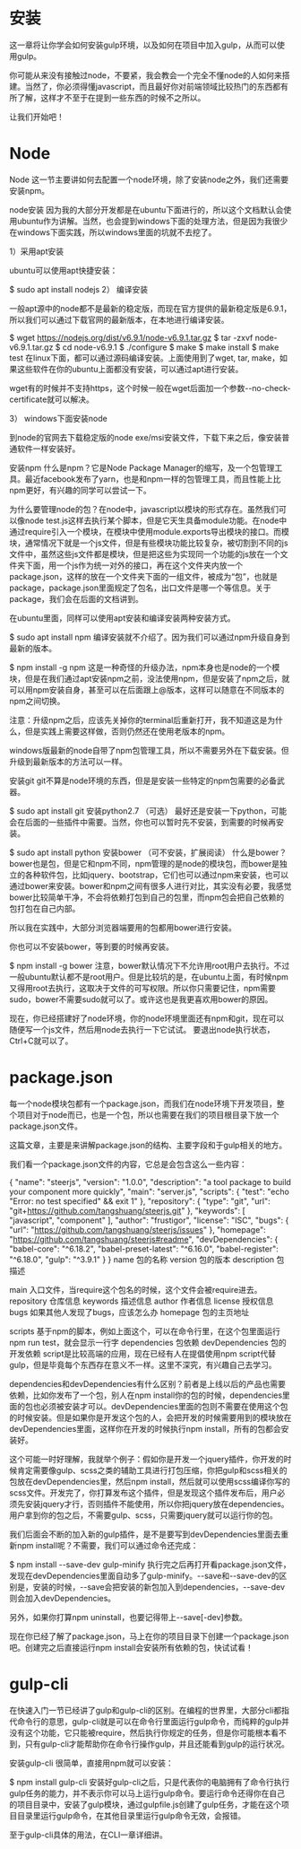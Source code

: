 # 安装
这一章将让你学会如何安装gulp环境，以及如何在项目中加入gulp，从而可以使用gulp。

你可能从来没有接触过node，不要紧，我会教会一个完全不懂node的人如何来搭建。当然了，你必须得懂javascript，而且最好你对前端领域比较热门的东西都有所了解，这样才不至于在提到一些东西的时候不之所以。

让我们开始吧！

# Node

Node
这一节主要讲如何去配置一个node环境，除了安装node之外，我们还需要安装npm。

node安装
因为我的大部分开发都是在ubuntu下面进行的，所以这个文档默认会使用ubuntu作为讲解。当然，也会提到windows下面的处理方法，但是因为我很少在windows下面实践，所以windows里面的坑就不去挖了。

1）采用apt安装

ubuntu可以使用apt快捷安装：

$ sudo apt install nodejs
2） 编译安装

一般apt源中的node都不是最新的稳定版，而现在官方提供的最新稳定版是6.9.1，所以我们可以通过下载官网的最新版本，在本地进行编译安装。

$ wget https://nodejs.org/dist/v6.9.1/node-v6.9.1.tar.gz
$ tar -zxvf node-v6.9.1.tar.gz
$ cd node-v6.9.1
$ ./configure
$ make
$ make install
$ make test
在linux下面，都可以通过源码编译安装。上面使用到了wget, tar, make，如果这些软件在你的ubuntu上面都没有安装，可以通过apt进行安装。

wget有的时候并不支持https，这个时候一般在wget后面加一个参数--no-check-certificate就可以解决。

3） windows下面安装node

到node的官网去下载稳定版的node exe/msi安装文件，下载下来之后，像安装普通软件一样安装好。

安装npm
什么是npm？它是Node Package Manager的缩写，及一个包管理工具。最近facebook发布了yarn，也是和npm一样的包管理工具，而且性能上比npm更好，有兴趣的同学可以尝试一下。

为什么要管理node的包？在node中，javascript以模块的形式存在。虽然我们可以像node test.js这样去执行某个脚本，但是它天生具备module功能。在node中通过require引入一个模块，在模块中使用module.exports导出模块的接口。而模块，通常情况下就是一个js文件，但是有些模块功能比较复杂，被切割到不同的js文件中，虽然这些js文件都是模块，但是把这些为实现同一个功能的js放在一个文件夹下面，用一个js作为统一对外的接口，再在这个文件夹内放一个package.json，这样的放在一个文件夹下面的一组文件，被成为“包”，也就是package，package.json里面规定了包名，出口文件是哪一个等信息。关于package，我们会在后面的文档讲到。

在ubuntu里面，同样可以使用apt安装和编译安装两种安装方式。

$ sudo apt install npm
编译安装就不介绍了。因为我们可以通过npm升级自身到最新的版本。

$ npm install -g npm
这是一种奇怪的升级办法，npm本身也是node的一个模块，但是在我们通过apt安装npm之前，没法使用npm，但是安装了npm之后，就可以用npm安装自身，甚至可以在后面跟上@版本，这样可以随意在不同版本的npm之间切换。

注意：升级npm之后，应该先关掉你的terminal后重新打开，我不知道这是为什么，但是实践上需要这样做，否则仍然还在使用老版本的npm。

windows版最新的node自带了npm包管理工具，所以不需要另外在下载安装。但升级到最新版本的方法可以一样。

安装git
git不算是node环境的东西，但是是安装一些特定的npm包需要的必备武器。

$ sudo apt install git
安装python2.7 （可选）
最好还是安装一下python，可能会在后面的一些插件中需要。当然，你也可以暂时先不安装，到需要的时候再安装。

$ sudo apt install python
安装bower （可不安装，扩展阅读）
什么是bower？bower也是包，但是它和npm不同，npm管理的是node的模块包，而bower是独立的各种软件包，比如jquery、bootstrap，它们也可以通过npm来安装，也可以通过bower来安装。bower和npm之间有很多人进行对比，其实没有必要，我感觉bower比较简单干净，不会将依赖打包到自己的包里，而npm包会把自己依赖的包打包在自己内部。

所以我在实践中，大部分浏览器端要用的包都用bower进行安装。

你也可以不安装bower，等到要的时候再安装。

$ npm install -g bower
注意，bower默认情况下不允许用root用户去执行。不过一般ubuntu默认都不是root用户。但是比较坑的是，在ubuntu上面，有时候npm又得用root去执行，这取决于文件的可写权限。所以你只需要记住，npm需要sudo，bower不需要sudo就可以了。或许这也是我更喜欢用bower的原因。

现在，你已经搭建好了node环境，你的node环境里面还有npm和git，现在可以随便写一个js文件，然后用node去执行一下它试试。 要退出node执行状态，Ctrl+C就可以了。

# package.json

每一个node模块包都有一个package.json，而我们在node环境下开发项目，整个项目对于node而已，也是一个包，所以也需要在我们的项目根目录下放一个package.json文件。

这篇文章，主要是来讲解package.json的结构、主要字段和于gulp相关的地方。

我们看一个package.json文件的内容，它总是会包含这么一些内容：

{
  "name": "steerjs",
  "version": "1.0.0",
  "description": "a tool package to build your component more quickly",
  "main": "server.js",
  "scripts": {
    "test": "echo \"Error: no test specified\" && exit 1"
  },
  "repository": {
    "type": "git",
    "url": "git+https://github.com/tangshuang/steerjs.git"
  },
  "keywords": [
    "javascript",
    "component"
  ],
  "author": "frustigor",
  "license": "ISC",
  "bugs": {
    "url": "https://github.com/tangshuang/steerjs/issues"
  },
  "homepage": "https://github.com/tangshuang/steerjs#readme",
  "devDependencies": {
    "babel-core": "^6.18.2",
    "babel-preset-latest": "^6.16.0",
    "babel-register": "^6.18.0",
    "gulp": "^3.9.1"
  }
}
name 包的名称
version 包的版本
description 包描述

main 入口文件，当require这个包名的时候，这个文件会被require进去。
repository 仓库信息
keywords 描述信息
author 作者信息
license 授权信息
bugs 如果其他人发现了bugs，应该怎么办
homepage 包的主页地址

scripts 基于npm的脚本，例如上面这个，可以在命令行里，在这个包里面运行npm run test，就会显示一行字
dependencies 包依赖
devDependencies 包的开发依赖
script是比较高端的应用，现在已经有人在提倡使用npm script代替gulp，但是毕竟每个东西存在意义不一样。这里不深究，有兴趣自己去学习。

dependencies和devDependencies有什么区别？前者是上线以后的产品也需要依赖，比如你发布了一个包，别人在npm install你的包的时候，dependencies里面的包也必须被安装才可以。devDependencies里面的包则不需要在使用这个包的时候安装。但是如果你是开发这个包的人，会把开发的时候需要用到的模块放在devDependencies里面，这样你在开发的时候执行npm install，所有的包都会安装好。

这个可能一时好理解，我就举个例子：假如你是开发一个jquery插件，你开发的时候肯定需要像gulp、scss之类的辅助工具进行打包压缩，你把gulp和scss相关的包放在devDependencies里，然后npm install，然后就可以使用scss编译你写的scss文件。开发完了，你打算发布这个插件，但是发现这个插件发布后，用户必须先安装jquery才行，否则插件不能使用，所以你把jquery放在dependencies。用户拿到你的包之后，不需要gulp、scss，只需要jquery就可以运行你的包。

我们后面会不断的加入新的gulp插件，是不是要写到devDependencies里面去重新npm install呢？不需要，我们可以通过命令还完成：

$ npm install --save-dev gulp-minify
执行完之后再打开看package.json文件，发现在devDependencies里面自动多了gulp-minify。--save和--save-dev的区别是，安装的时候，--save会把安装的新包加入到dependencies，--save-dev则会加入devDependencies。

另外，如果你打算npm uninstall，也要记得带上--save[-dev]参数。

现在你已经了解了package.json，马上在你的项目目录下创建一个package.json吧。创建完之后直接运行npm install会安装所有依赖的包，快试试看！

# gulp-cli

在快速入门一节已经讲了gulp和gulp-cli的区别。在编程的世界里，大部分cli都指代命令行的意思，gulp-cli就是可以在命令行里面运行gulp命令，而纯粹的gulp并没有这个功能，它只能被require，然后执行你规定的任务，但是你可能根本看不到，只有gulp-cli才能帮助你在命令行操作gulp，并且还能看到gulp的运行状况。

安装gulp-cli
很简单，直接用npm就可以安装：

$ npm install gulp-cli
安装好gulp-cli之后，只是代表你的电脑拥有了命令行执行gulp任务的能力，并不表示你可以马上运行gulp命令。要运行命令还得你在自己的项目目录中，安装了gulp模块，通过gulpfile.js创建了gulp任务，才能在这个项目目录里运行gulp命令，在其他目录里运行gulp命令无效，会报错。

至于gulp-cli具体的用法，在CLI一章详细讲。

